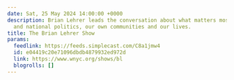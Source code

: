 ```yaml
---
date: Sat, 25 May 2024 14:00:00 +0000
description: Brian Lehrer leads the conversation about what matters most now in local
  and national politics, our own communities and our lives.
title: The Brian Lehrer Show
params:
  feedlink: https://feeds.simplecast.com/C8a1jmw4
  id: e04419c20e71096dbdb4879932ed972d
  link: https://www.wnyc.org/shows/bl
  blogrolls: []
---
```

